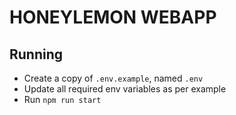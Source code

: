# HONEYLEMON WEBAPP

## Running

- Create a copy of `.env.example`, named `.env`
- Update all required env variables as per example
- Run `npm run start`

